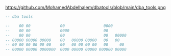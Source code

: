 https://github.com/MohamedAbdelhalem/dbatools/blob/main/dba_tools.png

```SQL
-- dba tools

--    00 00             00                 0000  
--    00 00             0000               00
--    00 00             00                 00   00000
-- 00000 00000 00000    00   00000 00000   00   00  
-- 00 00 00 00 00 00    00   00 00 00 00   00     00
-- 00000 00000 0000000  0000 00000 00000 000000 00000
```
